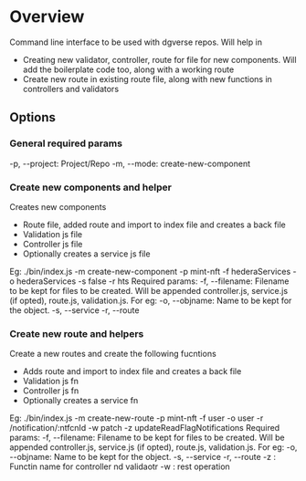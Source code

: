 # Overview
Command line interface to be used with dgverse repos. Will help in 
- Creating new validator, controller, route for file for new components. Will add the boilerplate code too, along with a working route
- Create new route in existing route file, along with new functions in controllers and validators

## Options

### General required params

-p, --project: Project/Repo
-m, --mode: create-new-component
### Create new components and helper
Creates new components
- Route file, added route and import to index file and creates a back file
- Validation js file
- Controller js file
- Optionally creates a service js file

Eg: ./bin/index.js -m create-new-component -p mint-nft -f hederaServices -o hederaServices -s false -r hts
Required params: 
 -f, --filename: Filename to be kept for files to be created. Will be appended controller.js, service.js (if opted), route.js, validation.js. For eg: 
 -o, --objname: Name to be kept for the object.
 -s, --service
 -r, --route

 ### Create new route and helpers
 Create a new routes and create the following fucntions
 - Adds route and import to index file and creates a back file
- Validation js fn
- Controller js fn
- Optionally creates a service fn

Eg: ./bin/index.js -m create-new-route -p mint-nft -f user -o user -r /notification/:ntfcnId -w patch -z updateReadFlagNotifications
Required params: 
 -f, --filename: Filename to be kept for files to be created. Will be appended controller.js, service.js (if opted), route.js, validation.js. For eg: 
 -o, --objname: Name to be kept for the object.
 -s, --service
 -r, --route
 -z : Functin name for controller nd validaotr
 -w : rest operation